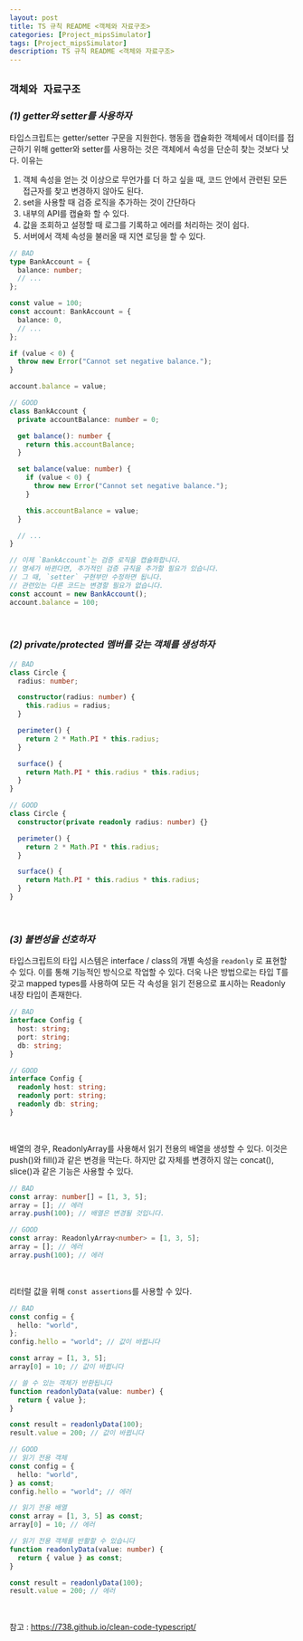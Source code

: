```yaml
---
layout: post
title: TS 규칙 README <객체와 자료구조>
categories: [Project_mipsSimulator]
tags: [Project_mipsSimulator]
description: TS 규칙 README <객체와 자료구조>
---
```


## `객체와 자료구조`

### **_(1) getter와 setter를 사용하자_**

타입스크립트는 getter/setter 구문을 지원한다. 행동을 캡슐화한 객체에서 데이터를 접근하기 위해
getter와 setter를 사용하는 것은 객체에서 속성을 단순히 찾는 것보다 낫다. 이유는

1. 객체 속성을 얻는 것 이상으로 무언가를 더 하고 싶을 때, 코드 안에서 관련된 모든 접근자를 찾고 변경하지 않아도 된다.
2. set을 사용할 때 검증 로직을 추가하는 것이 간단하다
3. 내부의 API를 캡슐화 할 수 있다.
4. 값을 조회하고 설정할 때 로그를 기록하고 에러를 처리하는 것이 쉽다.
5. 서버에서 객체 속성을 불러올 때 지연 로딩을 할 수 있다.

```typescript
// BAD
type BankAccount = {
  balance: number;
  // ...
};

const value = 100;
const account: BankAccount = {
  balance: 0,
  // ...
};

if (value < 0) {
  throw new Error("Cannot set negative balance.");
}

account.balance = value;

// GOOD
class BankAccount {
  private accountBalance: number = 0;

  get balance(): number {
    return this.accountBalance;
  }

  set balance(value: number) {
    if (value < 0) {
      throw new Error("Cannot set negative balance.");
    }

    this.accountBalance = value;
  }

  // ...
}

// 이제 `BankAccount`는 검증 로직을 캡슐화합니다.
// 명세가 바뀐다면, 추가적인 검증 규칙을 추가할 필요가 있습니다.
// 그 때, `setter` 구현부만 수정하면 됩니다.
// 관련있는 다른 코드는 변경할 필요가 없습니다.
const account = new BankAccount();
account.balance = 100;
```

<br>

### **_(2) private/protected 멤버를 갖는 객체를 생성하자_**

```typescript
// BAD
class Circle {
  radius: number;

  constructor(radius: number) {
    this.radius = radius;
  }

  perimeter() {
    return 2 * Math.PI * this.radius;
  }

  surface() {
    return Math.PI * this.radius * this.radius;
  }
}

// GOOD
class Circle {
  constructor(private readonly radius: number) {}

  perimeter() {
    return 2 * Math.PI * this.radius;
  }

  surface() {
    return Math.PI * this.radius * this.radius;
  }
}
```

<br>

### **_(3) 불변성을 선호하자_**

타입스크립트의 타입 시스템은 interface / class의 개별 속성을 `readonly` 로 표현할 수 있다.
이를 통해 기능적인 방식으로 작업할 수 있다. 더욱 나은 방법으로는 타입 T를 갖고 mapped types를
사용하여 모든 각 속성을 읽기 전용으로 표시하는 Readonly 내장 타입이 존재한다.

```typescript
// BAD
interface Config {
  host: string;
  port: string;
  db: string;
}

// GOOD
interface Config {
  readonly host: string;
  readonly port: string;
  readonly db: string;
}
```

<br>

배열의 경우, ReadonlyArray<T>를 사용해서 읽기 전용의 배열을 생성할 수 있다. 이것은 push()와 fill()과 같은 변경을 막는다. 하지만 값 자체를 변경하지 않는 concat(), slice()과 같은 기능은 사용할 수 있다.

```typescript
// BAD
const array: number[] = [1, 3, 5];
array = []; // 에러
array.push(100); // 배열은 변경될 것입니다.

// GOOD
const array: ReadonlyArray<number> = [1, 3, 5];
array = []; // 에러
array.push(100); // 에러
```

<br>

리터럴 값을 위해 `const assertions`를 사용할 수 있다.

```typescript
// BAD
const config = {
  hello: "world",
};
config.hello = "world"; // 값이 바뀝니다

const array = [1, 3, 5];
array[0] = 10; // 값이 바뀝니다

// 쓸 수 있는 객체가 반환됩니다
function readonlyData(value: number) {
  return { value };
}

const result = readonlyData(100);
result.value = 200; // 값이 바뀝니다

// GOOD
// 읽기 전용 객체
const config = {
  hello: "world",
} as const;
config.hello = "world"; // 에러

// 읽기 전용 배열
const array = [1, 3, 5] as const;
array[0] = 10; // 에러

// 읽기 전용 객체를 반활할 수 있습니다
function readonlyData(value: number) {
  return { value } as const;
}

const result = readonlyData(100);
result.value = 200; // 에러
```

<br>

참고 : https://738.github.io/clean-code-typescript/
